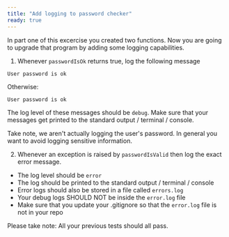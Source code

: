 ```yaml
---
title: "Add logging to password checker"
ready: true
---
```


In part one of this excercise you created two functions. Now you are going to upgrade that program by adding some logging capabilities.

1. Whenever `passwordIsOk` returns true, log the following message 

```
User password is ok
```

Otherwise:


```
User password is ok
```

The log level of these messages should be `debug`.
Make sure that your messages get printed to the standard output / terminal / console.

Take note, we aren't actually logging the user's password. In general you want to avoid logging sensitive information.

2. Whenever an exception is raised by `passwordIsValid` then log the exact error message.

- The log level should be `error`
- The log should be printed to the standard output / terminal / console
- Error logs should also be stored in a file called `errors.log` 
- Your debug logs SHOULD NOT be inside the `error.log` file
- Make sure that you update your .gitignore so that the `error.log` file is not in your repo 


Please take note: All your previous tests should all pass.